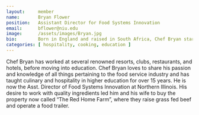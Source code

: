 ```yaml
---
layout:     member
name:       Bryan Flower
position:   Assistant Director for Food Systems Innovation
email:      bflower@niu.edu   
image:      /assets/images/Bryan.jpg
bio:        Born in England and raised in South Africa, Chef Bryan started working in the hospitality industry in the mid-nineties. Over the past 30 years, his talents have taken him from South Africa to Europe, the Middle East, and finally to the United States.
categories: [ hospitality, cooking, education ]
---
```

Chef Bryan has worked at several renowned resorts, clubs, restaurants, and hotels, before moving into education. Chef Bryan loves to share his passion and knowledge of all things pertaining to the food service industry and has taught culinary and hospitality in higher education for over 15 years. He is now the Asst. Director of Food Systems Innovation at Northern Illinois. His desire to work with quality ingredients led him and his wife to buy the property now called “The Red Home Farm”, where they raise grass fed beef and operate a food trailer.